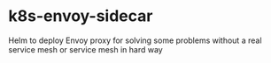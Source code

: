 # k8s-envoy-sidecar
Helm to deploy Envoy proxy for solving some problems without a real service mesh or service mesh in hard way
